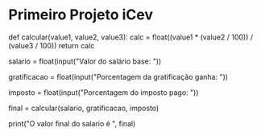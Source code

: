 # Primeiro Projeto iCev 
def calcular(value1, value2, value3): 
    calc = float((value1 * (value2 / 100)) / (value3 / 100)) 
    return calc 


salario = float(input("Valor do salário base: "))

gratificacao = float(input("Porcentagem da gratificação ganha: "))

imposto = float(input("Porcentagem do imposto pago: "))


final = calcular(salario, gratificacao, imposto)

print("O valor final do salario é ", final)

